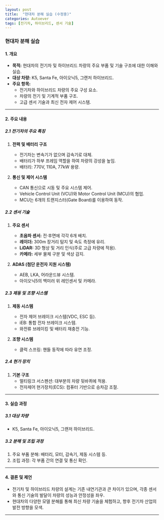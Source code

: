 ```yaml
---
layout: post
title:  "현대차 분해 실습 (수정중)" 
categories: Autoever
tags: [전기차, 하이브리드, 센서 기술] 
---
```


### 현대차 분해 실습

#### **1. 개요**
- **목적:** 현대차의 전기차 및 하이브리드 차량의 주요 부품 및 기술 구조에 대한 이해와 실습.
- **대상 차량:** K5, Santa Fe, 아이오닉5, 그랜저 하이브리드.
- **주요 항목:**  
  - 전기차와 하이브리드 차량의 주요 구성 요소.  
  - 차량의 전기 및 기계적 부품 구조.  
  - 고급 센서 기술과 최신 전자 제어 시스템.

---

#### **2. 주요 내용**
##### **2.1 전기차의 주요 특징**
1. **전력 및 배터리 구조**  
   - 전기차는 변속기가 없으며 감속기로 대체.  
   - 배터리가 하부 프레임 역할을 하여 차량의 강성을 높임.  
   - 배터리: 770V, 110A, 77kW 용량.

2. **통신 및 제어 시스템**  
   - CAN 통신으로 시동 및 주요 시스템 제어.  
   - Vehicle Control Unit (VCU)와 Motor Control Unit (MCU)의 협업.  
   - MCU는 6개의 트랜지스터(Gate Board)를 이용하여 동작.

##### **2.2 센서 기술**
1. **주요 센서**
   - **초음파 센서:** 전·후면에 각각 6개 배치.  
   - **레이더:** 300m 장거리 탐지 및 속도 측정에 유리.  
   - **LiDAR:** 3D 형상 및 거리 인식(주로 고급 차량에 적용).  
   - **카메라:** 세부 물체 구분 및 색상 감지.  

2. **ADAS (첨단 운전자 지원 시스템)**  
   - AEB, LKA, 어라운드뷰 시스템.  
   - 아이오닉5의 백미러 위 레인센서 및 카메라.  

##### **2.3 제동 및 조향 시스템**
1. **제동 시스템**  
   - 전자 제어 브레이크 시스템(VDC, ESC 등).  
   - iEB: 통합 전자 브레이크 시스템.  
   - 와전류 브레이킹 및 배터리 재충전 기능.  

2. **조향 시스템**  
   - 클럭 스프링: 핸들 동작에 따라 유연 조정.  

##### **2.4 현가 장치**
1. **기본 구조**  
   - 멀티링크 서스펜션: 대부분의 차량 뒷바퀴에 적용.  
   - 전자제어 현가장치(ECS): 컴퓨터 기반으로 승차감 조절.

---

#### **3. 실습 과정**
##### **3.1 대상 차량**  
- K5, Santa Fe, 아이오닉5, 그랜저 하이브리드.

##### **3.2 분해 및 조립 과정**  
1. 주요 부품 분해: 배터리, 모터, 감속기, 제동 시스템 등.  
2. 조립 과정: 각 부품 간의 연결 및 통신 확인.

---

#### **4. 결론 및 제언**
- 전기차 및 하이브리드 차량의 설계는 기존 내연기관과 큰 차이가 있으며, 각종 센서와 통신 기술의 발달이 차량의 성능과 안정성을 좌우.  
- 현대차의 다양한 모델 분해를 통해 최신 차량 기술을 체험하고, 향후 전기차 산업의 발전 방향을 모색.  

---
